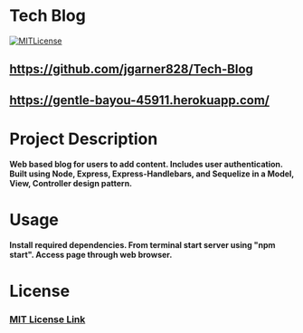 # Tech Blog
  
  [![MITLicense](https://img.shields.io/badge/License-MITLicense-<COLOR>.svg)](https://shields.io/)
  
  ## https://github.com/jgarner828/Tech-Blog
  ## https://gentle-bayou-45911.herokuapp.com/

  
  # Project Description
  
  **Web based blog for users to add content. Includes user authentication. Built using Node, Express, Express-Handlebars, and Sequelize in a Model, View, Controller design pattern.**

  # Usage

  **Install required dependencies. From terminal start server using "npm start". Access page through web browser.**
  
  # License
  
  ### [MIT License Link](https://opensource.org/licenses/MIT)
  